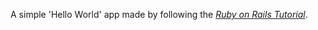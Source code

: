 A simple 'Hello World' app made by following the [*Ruby on Rails Tutorial*](http://railstutorial.org/).
